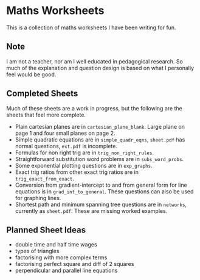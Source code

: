 # Maths Worksheets

This is a collection of maths worksheets I have been
writing for fun.

## Note

I am not a teacher, nor am I well educated in pedagogical 
research. So much of the explanation and question design 
is based on what I personally feel would be good.

## Completed Sheets

Much of these sheets are a work in progress, but the following
are the sheets that feel more complete.

- Plain cartesian planes are in `cartesian_plane_blank`.
  Large plane on page 1 and four small planes on page 2.
- Simple quadratic equations are in `simple_quadr_eqns`,
  `sheet.pdf` has normal questions, `ext.pdf` is incomplete.
- Formulas for non right trig are in `trig_non_right_rules`.
- Straightforward substitution word problems are in
  `subs_word_probs`.
- Some exponential plotting questions are in `exp_graphs`.
- Exact trig ratios from other exact trig ratios are 
  in `trig_exact_from_exact`.
- Conversion from gradient-intercept to and from general 
  form for line equations is in `grad_int_to_general`. 
  These questions can also be used for graphing lines.
- Shortest path and minimum spanning tree questions are in 
  `networks`, currently as `sheet.pdf`. These are missing 
  worked examples.

## Planned Sheet Ideas

- double time and half time wages
- types of triangles
- factorising with more complex terms
- factorising perfect square and diff of 2 squares
- perpendicular and parallel line equations
